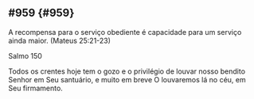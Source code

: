 ## #959 {#959}

A recompensa para o serviço obediente é capacidade para um serviço ainda maior. (Mateus 25:21-23)

Salmo 150

Todos os crentes hoje tem o gozo e o privilégio de louvar nosso bendito Senhor em Seu santuário, e muito em breve O louvaremos lá no céu, em Seu firmamento.